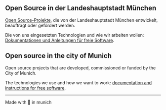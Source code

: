 ## Open Source in der Landeshauptstadt München

[Open Source-Projekte](https://stadt.muenchen.de/rathaus/verwaltung/it-referat/open-source.html), die von der Landeshauptstadt München entwickelt, beauftragt oder gefördert werden.

Die von uns eingesetzten Technologien und wie wir arbeiten wollen: [Dokumentationen und Anleitungen für freie Software](https://github.com/it-at-m/open-source-docs-and-help).


## Open source in the city of Munich

Open source projects that are developed, commissioned or funded by the City of Munich.

The technologies we use and how we want to work: [documentation and instructions for free software](https://github.com/it-at-m/open-source-docs-and-help).

---

Made with 💛 in munich
